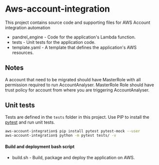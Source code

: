 # Aws-account-integration

This project contains source code and supporting files for AWS Account integration automation

- pandrel_engine - Code for the application's Lambda function.
- tests - Unit tests for the application code.
- template.yaml - A template that defines the application's AWS resources.


## Notes
A account that need to be migrated should have MasterRole with all permission required to run AccountAnalyser. 
MasterRole Role should have trust policy for account from where you are triggering AccountAnalyser.


## Unit tests
Tests are defined in the `tests` folder in this project. Use PIP to install the [pytest](https://docs.pytest.org/en/latest/) and run unit tests.

```bash
aws-account-integration$ pip install pytest pytest-mock --user
aws-account-integration$ python -m pytest tests/ -v
```

#### Build and deployment bash script
- build.sh - Build, package and deploy the application on AWS.


